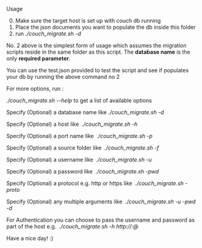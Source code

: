 Usage

0. Make sure the target host is set up with couch db running
1. Place the json documents you want to populate the db inside this folder
2. run *./couch_migrate.sh -d <database name>*

No. 2 above is the simplest form of usage which assumes the migration scripts reside in the same folder as this script. The **database name** is the only **required parameter**. 

You can use the test.json provided to test the script and see if populates your db by running the above command no 2

For more options, run :


*./couch_migrate.sh --help* to get a list of available options


  Specify (Optional) a database name like *./couch_migrate.sh -d <database name>*

  Specify (Optional) a host like  *./couch_migrate.sh -h <hostname>*

  Specify (Optional) a port name like  *./couch_migrate.sh -p <port>*

  Specify (Optional) a source folder like  *./couch_migrate.sh -f <folder path>*

  Specify (Optional) a username like  *./couch_migrate.sh -u <username>*

  Specify (Optional) a password like  *./couch_migrate.sh -pwd <password>*

  Specify (Optional) a protocol e.g. http or https like  *./couch_migrate.sh -proto <protocol>*

  Specify (Optional) any multiple arguments like  *./couch_migrate.sh -u <username> -pwd <password> -d <database name>*

For Authentication you can choose to pass the username and password as part of the host e.g.  *./couch_migrate.sh -h http://<username>:<password>@<hostname>*

Have a nice day! :)
   

